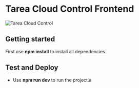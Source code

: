# Tarea Cloud Control Frontend

![Tarea Cloud Control](./public/login-page.png)

## Getting started

First use **npm install** to install all dependencies.

## Test and Deploy

- Use **npm run dev** to run the project.a